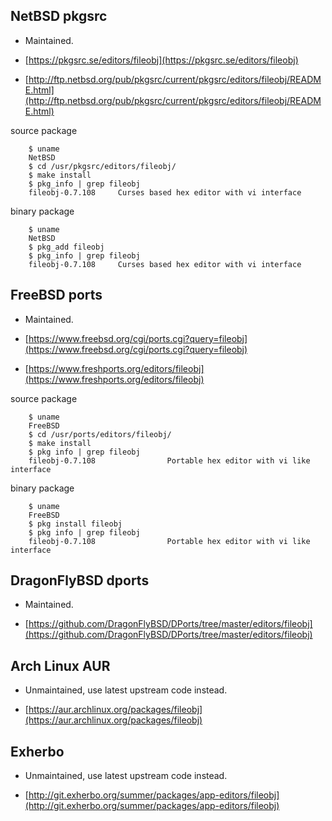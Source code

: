 ## NetBSD pkgsrc

+ Maintained.

+ [https://pkgsrc.se/editors/fileobj](https://pkgsrc.se/editors/fileobj)

+ [http://ftp.netbsd.org/pub/pkgsrc/current/pkgsrc/editors/fileobj/README.html](http://ftp.netbsd.org/pub/pkgsrc/current/pkgsrc/editors/fileobj/README.html)

source package

        $ uname
        NetBSD
        $ cd /usr/pkgsrc/editors/fileobj/
        $ make install
        $ pkg_info | grep fileobj
        fileobj-0.7.108     Curses based hex editor with vi interface

binary package

        $ uname
        NetBSD
        $ pkg_add fileobj
        $ pkg_info | grep fileobj
        fileobj-0.7.108     Curses based hex editor with vi interface

## FreeBSD ports

+ Maintained.

+ [https://www.freebsd.org/cgi/ports.cgi?query=fileobj](https://www.freebsd.org/cgi/ports.cgi?query=fileobj)

+ [https://www.freshports.org/editors/fileobj](https://www.freshports.org/editors/fileobj)

source package

        $ uname
        FreeBSD
        $ cd /usr/ports/editors/fileobj/
        $ make install
        $ pkg info | grep fileobj
        fileobj-0.7.108                Portable hex editor with vi like interface

binary package

        $ uname
        FreeBSD
        $ pkg install fileobj
        $ pkg info | grep fileobj
        fileobj-0.7.108                Portable hex editor with vi like interface

## DragonFlyBSD dports

+ Maintained.

+ [https://github.com/DragonFlyBSD/DPorts/tree/master/editors/fileobj](https://github.com/DragonFlyBSD/DPorts/tree/master/editors/fileobj)

## Arch Linux AUR

+ Unmaintained, use latest upstream code instead.

+ [https://aur.archlinux.org/packages/fileobj](https://aur.archlinux.org/packages/fileobj)

## Exherbo

+ Unmaintained, use latest upstream code instead.

+ [http://git.exherbo.org/summer/packages/app-editors/fileobj](http://git.exherbo.org/summer/packages/app-editors/fileobj)
